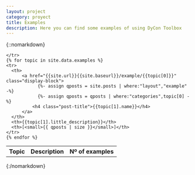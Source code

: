 ```yaml
---
layout: project
category: proyect
title: Examples
description: Here you can find some examples of using DyCon Toolbox
---
```

 {::nomarkdown}

 <table style="text-align:center;">
    <tr>
      <th>Topic</th>
      <th>Description</th>
      <th>Nº of examples</th>

    </tr>
    {% for topic in site.data.examples %}
    <tr>
      <th>
          <a href="{{site.url}}{{site.baseurl}}/example/{{topic[0]}}" class="display-block">
                {%- assign qposts = site.posts | where:"layout","example" -%}
                {%- assign qposts = qposts | where:"categories",topic[0] -%}
              <h4 class="post-title">{{topic[1].name}}</h4>
          </a>  
      </th>
      <th>{{topic[1].little_description}}</th>
      <th>[<small>{{ qposts | size }}</small>]</th>
    </tr>
    {% endfor %}
   <table>

{:/nomarkdown} 
